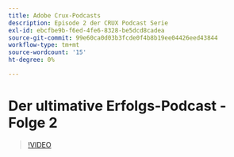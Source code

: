 ```yaml
---
title: Adobe Crux-Podcasts
description: Episode 2 der CRUX Podcast Serie
exl-id: ebcfbe9b-f6ed-4fe6-8328-be5dcd8cadea
source-git-commit: 99e60ca0d03b3fcde0f4b8b19ee04426eed43844
workflow-type: tm+mt
source-wordcount: '15'
ht-degree: 0%

---
```


# Der ultimative Erfolgs-Podcast - Folge 2

>[!VIDEO](https://video.tv.adobe.com/v/3428674?quality=12learn=on)
